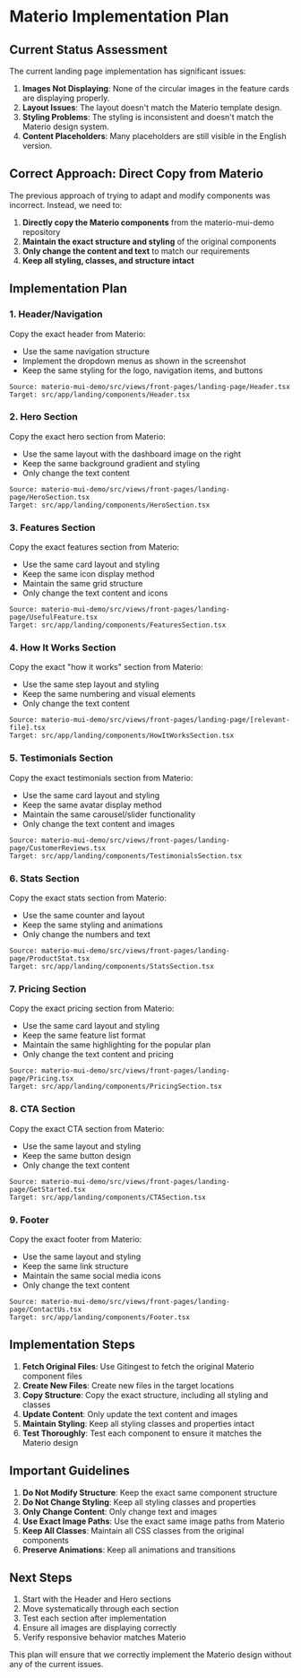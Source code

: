 # Materio Implementation Plan

## Current Status Assessment

The current landing page implementation has significant issues:

1. **Images Not Displaying**: None of the circular images in the feature cards are displaying properly.
2. **Layout Issues**: The layout doesn't match the Materio template design.
3. **Styling Problems**: The styling is inconsistent and doesn't match the Materio design system.
4. **Content Placeholders**: Many placeholders are still visible in the English version.

## Correct Approach: Direct Copy from Materio

The previous approach of trying to adapt and modify components was incorrect. Instead, we need to:

1. **Directly copy the Materio components** from the materio-mui-demo repository
2. **Maintain the exact structure and styling** of the original components
3. **Only change the content and text** to match our requirements
4. **Keep all styling, classes, and structure intact**

## Implementation Plan

### 1. Header/Navigation

Copy the exact header from Materio:
- Use the same navigation structure
- Implement the dropdown menus as shown in the screenshot
- Keep the same styling for the logo, navigation items, and buttons

```
Source: materio-mui-demo/src/views/front-pages/landing-page/Header.tsx
Target: src/app/landing/components/Header.tsx
```

### 2. Hero Section

Copy the exact hero section from Materio:
- Use the same layout with the dashboard image on the right
- Keep the same background gradient and styling
- Only change the text content

```
Source: materio-mui-demo/src/views/front-pages/landing-page/HeroSection.tsx
Target: src/app/landing/components/HeroSection.tsx
```

### 3. Features Section

Copy the exact features section from Materio:
- Use the same card layout and styling
- Keep the same icon display method
- Maintain the same grid structure
- Only change the text content and icons

```
Source: materio-mui-demo/src/views/front-pages/landing-page/UsefulFeature.tsx
Target: src/app/landing/components/FeaturesSection.tsx
```

### 4. How It Works Section

Copy the exact "how it works" section from Materio:
- Use the same step layout and styling
- Keep the same numbering and visual elements
- Only change the text content

```
Source: materio-mui-demo/src/views/front-pages/landing-page/[relevant-file].tsx
Target: src/app/landing/components/HowItWorksSection.tsx
```

### 5. Testimonials Section

Copy the exact testimonials section from Materio:
- Use the same card layout and styling
- Keep the same avatar display method
- Maintain the same carousel/slider functionality
- Only change the text content and images

```
Source: materio-mui-demo/src/views/front-pages/landing-page/CustomerReviews.tsx
Target: src/app/landing/components/TestimonialsSection.tsx
```

### 6. Stats Section

Copy the exact stats section from Materio:
- Use the same counter and layout
- Keep the same styling and animations
- Only change the numbers and text

```
Source: materio-mui-demo/src/views/front-pages/landing-page/ProductStat.tsx
Target: src/app/landing/components/StatsSection.tsx
```

### 7. Pricing Section

Copy the exact pricing section from Materio:
- Use the same card layout and styling
- Keep the same feature list format
- Maintain the same highlighting for the popular plan
- Only change the text content and pricing

```
Source: materio-mui-demo/src/views/front-pages/landing-page/Pricing.tsx
Target: src/app/landing/components/PricingSection.tsx
```

### 8. CTA Section

Copy the exact CTA section from Materio:
- Use the same layout and styling
- Keep the same button design
- Only change the text content

```
Source: materio-mui-demo/src/views/front-pages/landing-page/GetStarted.tsx
Target: src/app/landing/components/CTASection.tsx
```

### 9. Footer

Copy the exact footer from Materio:
- Use the same layout and styling
- Keep the same link structure
- Maintain the same social media icons
- Only change the text content

```
Source: materio-mui-demo/src/views/front-pages/landing-page/ContactUs.tsx
Target: src/app/landing/components/Footer.tsx
```

## Implementation Steps

1. **Fetch Original Files**: Use Gitingest to fetch the original Materio component files
2. **Create New Files**: Create new files in the target locations
3. **Copy Structure**: Copy the exact structure, including all styling and classes
4. **Update Content**: Only update the text content and images
5. **Maintain Styling**: Keep all styling classes and properties intact
6. **Test Thoroughly**: Test each component to ensure it matches the Materio design

## Important Guidelines

1. **Do Not Modify Structure**: Keep the exact same component structure
2. **Do Not Change Styling**: Keep all styling classes and properties
3. **Only Change Content**: Only change text and images
4. **Use Exact Image Paths**: Use the exact same image paths from Materio
5. **Keep All Classes**: Maintain all CSS classes from the original components
6. **Preserve Animations**: Keep all animations and transitions

## Next Steps

1. Start with the Header and Hero sections
2. Move systematically through each section
3. Test each section after implementation
4. Ensure all images are displaying correctly
5. Verify responsive behavior matches Materio

This plan will ensure that we correctly implement the Materio design without any of the current issues.
